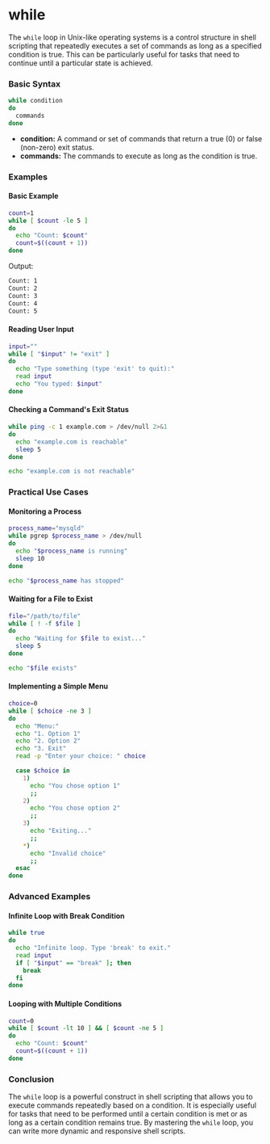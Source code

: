 # while

The `while` loop in Unix-like operating systems is a control structure in shell scripting that repeatedly executes a set of commands as long as a specified condition is true. This can be particularly useful for tasks that need to continue until a particular state is achieved.

### Basic Syntax

```bash
while condition
do
  commands
done
```

- **condition:** A command or set of commands that return a true (0) or false (non-zero) exit status.
- **commands:** The commands to execute as long as the condition is true.

### Examples

#### Basic Example

```bash
count=1
while [ $count -le 5 ]
do
  echo "Count: $count"
  count=$((count + 1))
done
```

Output:
```bash
Count: 1
Count: 2
Count: 3
Count: 4
Count: 5
```

#### Reading User Input

```bash
input=""
while [ "$input" != "exit" ]
do
  echo "Type something (type 'exit' to quit):"
  read input
  echo "You typed: $input"
done
```

#### Checking a Command's Exit Status

```bash
while ping -c 1 example.com > /dev/null 2>&1
do
  echo "example.com is reachable"
  sleep 5
done

echo "example.com is not reachable"
```

### Practical Use Cases

#### Monitoring a Process

```bash
process_name="mysqld"
while pgrep $process_name > /dev/null
do
  echo "$process_name is running"
  sleep 10
done

echo "$process_name has stopped"
```

#### Waiting for a File to Exist

```bash
file="/path/to/file"
while [ ! -f $file ]
do
  echo "Waiting for $file to exist..."
  sleep 5
done

echo "$file exists"
```

#### Implementing a Simple Menu

```bash
choice=0
while [ $choice -ne 3 ]
do
  echo "Menu:"
  echo "1. Option 1"
  echo "2. Option 2"
  echo "3. Exit"
  read -p "Enter your choice: " choice

  case $choice in
    1)
      echo "You chose option 1"
      ;;
    2)
      echo "You chose option 2"
      ;;
    3)
      echo "Exiting..."
      ;;
    *)
      echo "Invalid choice"
      ;;
  esac
done
```

### Advanced Examples

#### Infinite Loop with Break Condition

```bash
while true
do
  echo "Infinite loop. Type 'break' to exit."
  read input
  if [ "$input" == "break" ]; then
    break
  fi
done
```

#### Looping with Multiple Conditions

```bash
count=0
while [ $count -lt 10 ] && [ $count -ne 5 ]
do
  echo "Count: $count"
  count=$((count + 1))
done
```

### Conclusion

The `while` loop is a powerful construct in shell scripting that allows you to execute commands repeatedly based on a condition. It is especially useful for tasks that need to be performed until a certain condition is met or as long as a certain condition remains true. By mastering the `while` loop, you can write more dynamic and responsive shell scripts.
